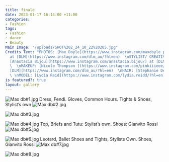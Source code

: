 ```yaml
---
title: finale
date: 2023-01-17 16:14:00 +11:00
categories:
- Fashion
tags:
- Fashion
- dance
- Beauty
Main Image: "/uploads/SHOT%202_24_10_22%20205.jpg"
Credits Text: "PHOTOS: [Max Doyle](https://www.instagram.com/maxdoyle_photographer/?hl=en)
  at [DLM](https://www.instagram.com/dlm_au/?hl=en)  \nSTYLIST/ CREATIVE DIRECTION:
  [Anastacia Bijou](https://www.instagram.com/anastacia.bijou/) at [DLM](https://www.instagram.com/dlm_au/?hl=en)
  \  \nMAKEUP: [Nicole Thompson ](https://www.instagram.com/pinkiiieee/?hl=en) at
  [DLM](https://www.instagram.com/dlm_au/?hl=en)  \nHAIR: [Stephanie Dell](https://www.instagram.com/stephaniedelll/?hl=en)
  \ \nMODEL: [Lydia Reid](https://www.instagram.com/lydia.reidd/?hl=en) at [Chadwicks](https://www.instagram.com/chadwickmodels/)"
is featured?: true
layout: gallery
---
```


![Max db#1.jpg](/uploads/Max%20db%231.jpg)
Dress, Fendi.
Gloves, Common Hours. Tights & Shoes, Stylist’s own
![Max db#2.jpg](/uploads/Max%20db%232.jpg)

![Max db#3.jpg](/uploads/Max%20db%233.jpg)

![Max db#4.jpg](/uploads/Max%20db%234.jpg)
Top, Briefs and Tutu: Stylist’s own. Shoes: Gianvito Rossi
![Max db#5.jpg](/uploads/Max%20db%235.jpg)

![Max db#6.jpg](/uploads/Max%20db%236.jpg)
Leotard, Ballet Shoes and Tights, Stylists Own. Shoes, Gianvito Rossi
![Max db#7.jpg](/uploads/Max%20db%237.jpg)

![Max db#8.jpg](/uploads/Max%20db%238.jpg)

